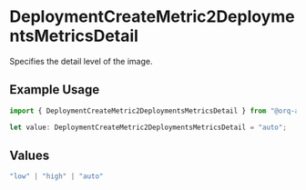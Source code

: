 # DeploymentCreateMetric2DeploymentsMetricsDetail

Specifies the detail level of the image.

## Example Usage

```typescript
import { DeploymentCreateMetric2DeploymentsMetricsDetail } from "@orq-ai/node/models/operations";

let value: DeploymentCreateMetric2DeploymentsMetricsDetail = "auto";
```

## Values

```typescript
"low" | "high" | "auto"
```